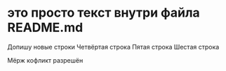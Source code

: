 # это просто текст внутри файла README.md

Допишу новые строки
Четвёртая строка
Пятая строка
Шестая строка

Мёрж кофликт разрешён